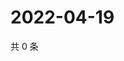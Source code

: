 # 2022-04-19

共 0 条

<!-- BEGIN WEIBO -->
<!-- 最后更新时间 Tue Apr 19 2022 22:12:39 GMT+0800 (China Standard Time) -->

<!-- END WEIBO -->

